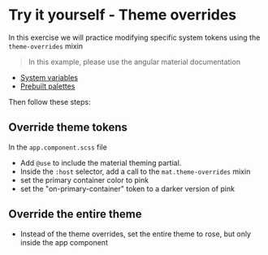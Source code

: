 # Try it yourself - Theme overrides
In this exercise we will practice modifying specific system tokens using the `theme-overrides` mixin

> In this example, please use the angular material documentation 
* [System variables](https://material.angular.io/guide/system-variables)
* [Prebuilt palettes](https://material.angular.io/guide/theming#prebuilt-color-palettes)

Then follow these steps: 

## Override theme tokens
In the `app.component.scss` file
- Add `@use` to include the material theming partial.
- Inside the `:host` selector, add a call to the `mat.theme-overrides` mixin
- set the primary container color to pink
- set the "on-primary-container" token to a darker version of pink

## Override the entire theme
- Instead of the theme overrides, set the entire theme to rose, but only inside the app component

